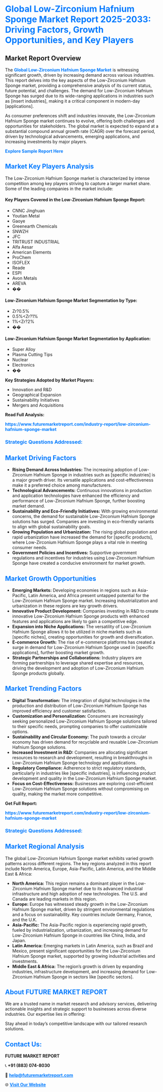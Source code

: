 <h1 style="color: #007BFF;">Global Low-Zirconium Hafnium Sponge Market Report 2025-2033: Driving Factors, Growth Opportunities, and Key Players</h1>

<section id="overview">
<h2>Market Report Overview</h2>
<p>The <a href="https://www.futuremarketreport.com/industry-report/low-zirconium-hafnium-sponge-market" style="color: #007BFF; text-decoration: none;"><strong>Global Low-Zirconium Hafnium Sponge Market</strong></a> is witnessing significant growth, driven by increasing demand across various industries. This report delves into the key aspects of the Low-Zirconium Hafnium Sponge market, providing a comprehensive analysis of its current status, future potential, and challenges. The demand for Low-Zirconium Hafnium Sponge has surged due to its wide-ranging applications in industries such as [insert industries], making it a critical component in modern-day [applications].</p>
<p>As consumer preferences shift and industries innovate, the Low-Zirconium Hafnium Sponge market continues to evolve, offering both challenges and opportunities for stakeholders. The global market is expected to expand at a substantial compound annual growth rate (CAGR) over the forecast period, driven by technological advancements, emerging applications, and increasing investments by major players.</p>
</section>

<section id="overview">
<p><a href="https://www.futuremarketreport.com/request-sample/reportId=118644" style="color: #007BFF; text-decoration: none;"><strong>Explore Sample Report Here</strong></a></p>
</section>

<section id="key-players">
<h2 style="color: #007BFF;">Market Key Players Analysis</h2>
<p>The Low-Zirconium Hafnium Sponge market is characterized by intense competition among key players striving to capture a larger market share. Some of the leading companies in the market include:</p>
<h4>Key Players Covered in the Low-Zirconium Hafnium Sponge Report:</h4>
<ul><li>CNNC Jinghuan</li><li>Youtian Metal</li><li>Gaoye</li><li>Greenearth Chemicals</li><li>SNWZH</li><li>JFC</li><li>TRITRUST INDUSTRIAL</li><li>Alfa Aesar</li><li>American Elements</li><li>ProChem</li><li>ISOFLEX</li><li>Reade</li><li>ESPI</li><li>Avon Metals</li><li>AREVA</li><li>��</li></ul>
<h4>Low-Zirconium Hafnium Sponge Market Segmentation by Type:</h4>
<ul><li>Zr?0.5%</li><li>0.5%&lt;Zr?1%</li><li>1%&lt;Zr?2%</li><li>��</li></ul>

<h4>Low-Zirconium Hafnium Sponge Market Segmentation by Application:</h4>
<ul><li>Super Alloy</li><li>Plasma Cutting Tips</li><li>Nuclear</li><li>Electronics</li><li>��</li></ul>
<p><strong>Key Strategies Adopted by Market Players:</strong></p>
<ul>
<li>Innovation and R&D</li>
<li>Geographical Expansion</li>
<li>Sustainability Initiatives</li>
<li>Mergers and Acquisitions</li>
</ul>
</section>

<section>
<p><strong>Read Full Analysis: </strong></p><a href="https://www.futuremarketreport.com/industry-report/low-zirconium-hafnium-sponge-market" style="color: #007BFF; text-decoration: none;"><strong>https://www.futuremarketreport.com/industry-report/low-zirconium-hafnium-sponge-market</strong></a>
<h3 style="color: #007BFF;">Strategic Questions Addressed:</h3>
</section>

<section id="driving-factors">
<h2 style="color: #007BFF;">Market Driving Factors</h2>
<ul>
<li><strong>Rising Demand Across Industries:</strong> The increasing adoption of Low-Zirconium Hafnium Sponge in industries such as [specific industries] is a major growth driver. Its versatile applications and cost-effectiveness make it a preferred choice among manufacturers.</li>
<li><strong>Technological Advancements:</strong> Continuous innovations in production and application technologies have enhanced the efficiency and performance of Low-Zirconium Hafnium Sponge, further boosting market demand.</li>
<li><strong>Sustainability and Eco-Friendly Initiatives:</strong> With growing environmental concerns, the demand for sustainable Low-Zirconium Hafnium Sponge solutions has surged. Companies are investing in eco-friendly variants to align with global sustainability goals.</li>
<li><strong>Growing Population and Urbanization:</strong> The rising global population and rapid urbanization have increased the demand for [specific products], where Low-Zirconium Hafnium Sponge plays a vital role in meeting consumer needs.</li>
<li><strong>Government Policies and Incentives:</strong> Supportive government regulations and incentives for industries using Low-Zirconium Hafnium Sponge have created a conducive environment for market growth.</li>
</ul>
</section>

<section id="growth-opportunities">
<h2 style="color: #007BFF;">Market Growth Opportunities</h2>
<ul>
<li><strong>Emerging Markets:</strong> Developing economies in regions such as Asia-Pacific, Latin America, and Africa present untapped potential for the Low-Zirconium Hafnium Sponge market. Increasing industrialization and urbanization in these regions are key growth drivers.</li>
<li><strong>Innovative Product Development:</strong> Companies investing in R&D to create innovative Low-Zirconium Hafnium Sponge products with enhanced features and applications are likely to gain a competitive edge.</li>
<li><strong>Expansion into Niche Applications:</strong> The versatility of Low-Zirconium Hafnium Sponge allows it to be utilized in niche markets such as [specific niches], creating opportunities for growth and diversification.</li>
<li><strong>E-commerce Growth:</strong> The rise of e-commerce platforms has created a surge in demand for Low-Zirconium Hafnium Sponge used in [specific applications], further boosting market growth.</li>
<li><strong>Strategic Partnerships and Collaborations:</strong> Industry players are forming partnerships to leverage shared expertise and resources, driving the development and adoption of Low-Zirconium Hafnium Sponge products globally.</li>
</ul>
</section>

<section id="trending-factors">
<h2 style="color: #007BFF;">Market Trending Factors</h2>
<ul>
<li><strong>Digital Transformation:</strong> The integration of digital technologies in the production and distribution of Low-Zirconium Hafnium Sponge has improved efficiency and customer satisfaction.</li>
<li><strong>Customization and Personalization:</strong> Consumers are increasingly seeking personalized Low-Zirconium Hafnium Sponge solutions tailored to their specific needs, prompting companies to offer customizable options.</li>
<li><strong>Sustainability and Circular Economy:</strong> The push towards a circular economy has driven demand for recyclable and reusable Low-Zirconium Hafnium Sponge solutions.</li>
<li><strong>Increased Investment in R&D:</strong> Companies are allocating significant resources to research and development, resulting in breakthroughs in Low-Zirconium Hafnium Sponge technology and applications.</li>
<li><strong>Regulatory Compliance:</strong> Adherence to strict regulatory standards, particularly in industries like [specific industries], is influencing product development and quality in the Low-Zirconium Hafnium Sponge market.</li>
<li><strong>Focus on Cost-Effectiveness:</strong> Businesses are exploring cost-efficient Low-Zirconium Hafnium Sponge solutions without compromising on quality, making the market more competitive.</li>
</ul>
</section>

<section>
<p><strong>Get Full Report: </strong></p><a href="https://www.futuremarketreport.com/industry-report/low-zirconium-hafnium-sponge-market" style="color: #007BFF; text-decoration: none;"><strong>https://www.futuremarketreport.com/industry-report/low-zirconium-hafnium-sponge-market</strong></a>
<h3 style="color: #007BFF;">Strategic Questions Addressed:</h3>
</section>


<section id="regional-analysis">
<h2 style="color: #007BFF;">Market Regional Analysis</h2>
<p>The global Low-Zirconium Hafnium Sponge market exhibits varied growth patterns across different regions. The key regions analyzed in this report include North America, Europe, Asia-Pacific, Latin America, and the Middle East & Africa:</p>
<ul>
<li><strong>North America:</strong> This region remains a dominant player in the Low-Zirconium Hafnium Sponge market due to its advanced industrial infrastructure and high adoption of new technologies. The U.S. and Canada are leading markets in this region.</li>
<li><strong>Europe:</strong> Europe has witnessed steady growth in the Low-Zirconium Hafnium Sponge market, driven by stringent environmental regulations and a focus on sustainability. Key countries include Germany, France, and the U.K.</li>
<li><strong>Asia-Pacific:</strong> The Asia-Pacific region is experiencing rapid growth, fueled by industrialization, urbanization, and increasing demand for Low-Zirconium Hafnium Sponge in countries like China, India, and Japan.</li>
<li><strong>Latin America:</strong> Emerging markets in Latin America, such as Brazil and Mexico, present significant opportunities for the Low-Zirconium Hafnium Sponge market, supported by growing industrial activities and investments.</li>
<li><strong>Middle East & Africa:</strong> The region’s growth is driven by expanding industries, infrastructure development, and increasing demand for Low-Zirconium Hafnium Sponge in sectors like [specific sectors].</li>
</ul>
</section>

<footer>
<h2 style="color: #007BFF;">About FUTURE MARKET REPORT</h2>
<p>We are a trusted name in market research and advisory services, delivering actionable insights and strategic support to businesses across diverse industries. Our expertise lies in offering:</p>

<p>Stay ahead in today’s competitive landscape with our tailored research solutions.</p>

<h2 style="color: #007BFF;">Contact Us:</h2>
<p><strong>FUTURE MARKET REPORT</strong></p>
<p>📞 <strong>+91 (883) 074-8030</strong></p>
<p>📧 <strong><a href="mailto:help@futuremarketreport.com" style="color: #007BFF;">help@futuremarketreport.com</a></strong></p>
<p>🌐 <strong><a href="https://www.futuremarketreport.com/" style="color: #007BFF;">Visit Our Website</a></strong></p>
</footer>